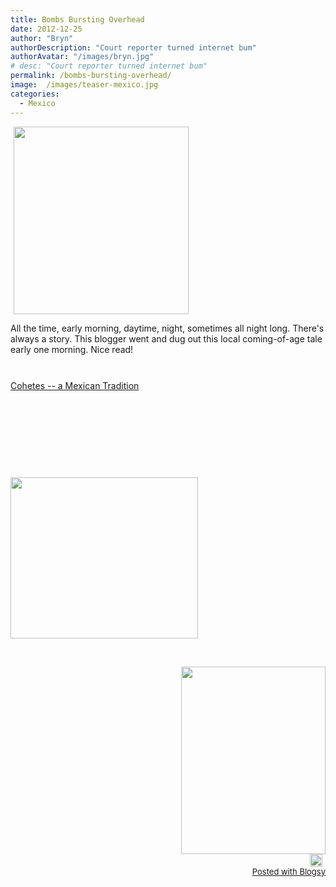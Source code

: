 ```yaml
---
title: Bombs Bursting Overhead
date: 2012-12-25
author: "Bryn"
authorDescription: "Court reporter turned internet bum"
authorAvatar: "/images/bryn.jpg"
# desc: "Court reporter turned internet bum"
permalink: /bombs-bursting-overhead/
image:  /images/teaser-mexico.jpg 
categories:
  - Mexico
---
```

<img class="size-medium wp-image-2194 alignleft" style="margin-right: 5px; margin-left: 5px; line-height: 14px;" title="Ziiiiiip!" src="https://vagabondians.com/wp-content/uploads/2012/12/IMG_0253.jpg" alt="" width="280" height="300" />

All the time, early morning, daytime, night, sometimes all night long. There's always a story. This blogger went and dug out this local coming-of-age tale early one morning. Nice read!

<span style="line-height: 1.714285714; font-size: 1rem;"><br /> </span><a href="https://www.mexconnect.com/articles/726-cohetes-a-mexican-tradition" target="_blank">Cohetes -- a Mexican Tradition</a>

&nbsp;

&nbsp;

&nbsp;

&nbsp;

<a href="https://vagabondians.com/bombs-bursting-overhead/shhhhhhhhhhh/" rel="attachment wp-att-2192"><img class="size-medium wp-image-2192 alignleft" title="Shhhhhhhhhhh!" src="https://vagabondians.com/wp-content/uploads/2012/12/IMG_0247.jpg" alt="" width="300" height="258" /></a>

&nbsp;

<div id="blogsy_footer" style="text-align: right; font-size: small; clear: both;">
</div>

<div style="text-align: right; font-size: small; clear: both;">
</div>

<div style="text-align: right; font-size: small; clear: both;">
</div>

<div style="text-align: right; font-size: small; clear: both;">
  <a href="https://vagabondians.com/bombs-bursting-overhead/booommmm/" rel="attachment wp-att-2193"><img class="alignleft size-medium wp-image-2193" title="BOOOMMMM!" src="https://vagabondians.com/wp-content/uploads/2012/12/IMG_0249.jpg" alt="" width="231" height="300" /></a>
</div>

<div style="text-align: right; font-size: small; clear: both;">
</div>

<div style="text-align: right; font-size: small; clear: both;">
  <a href="https://blogsyapp.com" target="_blank"><img style="vertical-align: middle; margin-right: 5px;" src="https://blogsyapp.com/images/blogsy_footer_icon.png" alt="Posted with Blogsy" width="20" height="20" /></a>
</div>

<div style="text-align: right; font-size: small; clear: both;">
  <a href="https://blogsyapp.com" target="_blank">Posted with Blogsy</a>
</div>

